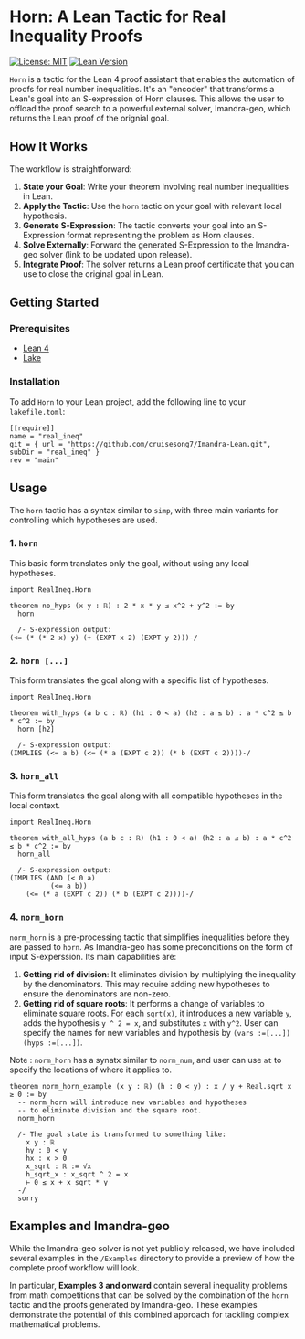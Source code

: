 # Horn: A Lean Tactic for Real Inequality Proofs

[![License: MIT](https://img.shields.io/badge/License-MIT-yellow.svg)](https://opensource.org/licenses/MIT)
[![Lean Version](https://img.shields.io/badge/Lean-4-orange)](https://leanprover.github.io/)

`Horn` is a tactic for the Lean 4 proof assistant that enables the automation of proofs for real number inequalities. It's an "encoder" that transforms a Lean's goal into an S-expression of Horn clauses. This allows the user to offload the proof search to a powerful external solver, Imandra-geo, which returns the Lean proof of the orignial goal. 

## How It Works

The workflow is straightforward:

1.  **State your Goal**: Write your theorem involving real number inequalities in Lean.
2.  **Apply the Tactic**: Use the `horn` tactic on your goal with relevant local hypothesis.
3.  **Generate S-Expression**: The tactic converts your goal into an S-Expression format representing the problem as Horn clauses.
4.  **Solve Externally**: Forward the generated S-Expression to the Imandra-geo solver (link to be updated upon release).
5.  **Integrate Proof**: The solver returns a Lean proof certificate that you can use to close the original goal in Lean.

## Getting Started

### Prerequisites

-   [Lean 4](https://leanprover.github.io/lean4/doc/setup.html)
-   [Lake](https://github.com/leanprover/lake)

### Installation

To add `Horn` to your Lean project, add the following line to your `lakefile.toml`:

```lean
[[require]]
name = "real_ineq"
git = { url = "https://github.com/cruisesong7/Imandra-Lean.git", subDir = "real_ineq" }
rev = "main"
```

## Usage

The `horn` tactic has a syntax similar to `simp`, with three main variants for controlling which hypotheses are used.

### 1. `horn`

This basic form translates only the goal, without using any local hypotheses.

```lean
import RealIneq.Horn

theorem no_hyps (x y : ℝ) : 2 * x * y ≤ x^2 + y^2 := by
  horn  

  /- S-expression output:
(<= (* (* 2 x) y) (+ (EXPT x 2) (EXPT y 2)))-/

```

### 2. `horn [...]`

This form translates the goal along with a specific list of hypotheses.

```lean
import RealIneq.Horn

theorem with_hyps (a b c : ℝ) (h1 : 0 < a) (h2 : a ≤ b) : a * c^2 ≤ b * c^2 := by
  horn [h2]

  /- S-expression output:
(IMPLIES (<= a b) (<= (* a (EXPT c 2)) (* b (EXPT c 2))))-/
```

### 3. `horn_all`

This form translates the goal along with all compatible hypotheses in the local context.

```lean
import RealIneq.Horn

theorem with_all_hyps (a b c : ℝ) (h1 : 0 < a) (h2 : a ≤ b) : a * c^2 ≤ b * c^2 := by
  horn_all

  /- S-expression output:
(IMPLIES (AND (< 0 a)
          (<= a b))
    (<= (* a (EXPT c 2)) (* b (EXPT c 2))))-/
```

### 4. `norm_horn`

`norm_horn` is a pre-processing tactic that simplifies inequalities before they are passed to `horn`. As Imandra-geo has some preconditions on the form of input S-experssion. Its main capabilities are:

1.  **Getting rid of division**: It eliminates division by multiplying the inequality by the denominators. This may require adding new hypotheses to ensure the denominators are non-zero.
2.  **Getting rid of square roots**: It performs a change of variables to eliminate square roots. For each `sqrt(x)`, it introduces a new variable `y`, adds the hypothesis `y ^ 2 = x`, and substitutes `x` with `y^2`. User can specify the names for new variables and hypothesis by `(vars :=[...]) (hyps :=[...])`.

Note : `norm_horn` has a synatx similar to `norm_num`, and user can use `at` to specify the locations of where it applies to.

```lean
theorem norm_horn_example (x y : ℝ) (h : 0 < y) : x / y + Real.sqrt x ≥ 0 := by
  -- norm_horn will introduce new variables and hypotheses
  -- to eliminate division and the square root.
  norm_horn 
  
  /- The goal state is transformed to something like:
    x y : ℝ
    hy : 0 < y
    hx : x > 0
    x_sqrt : ℝ := √x
    h_sqrt_x : x_sqrt ^ 2 = x
    ⊢ 0 ≤ x + x_sqrt * y
  -/
  sorry 
```

## Examples and Imandra-geo

While the Imandra-geo solver is not yet publicly released, we have included several examples in the `/Examples` directory to provide a preview of how the complete proof workflow will look.

In particular, **Examples 3 and onward** contain several inequality problems from math competitions that can be solved by the combination of the `horn` tactic and the proofs generated by Imandra-geo. These examples demonstrate the potential of this combined approach for tackling complex mathematical problems.

